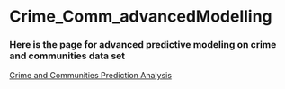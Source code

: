 # Crime_Comm_advancedModelling
<h3><strong>Here is the page for advanced predictive modeling on crime and communities data set </strong></h3>
      <a href=" https://kumarisandhya2003.github.io/Crime_Comm_advancedModelling/">Crime and Communities Prediction Analysis</a>
